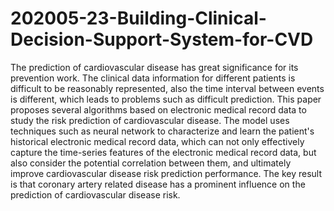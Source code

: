 # 202005-23-Building-Clinical-Decision-Support-System-for-CVD
The prediction of cardiovascular disease has great significance for its prevention work. The clinical data information for different patients is difficult to be reasonably represented, also the time interval between events is different, which leads to problems such as difficult prediction. This paper proposes several algorithms based on electronic medical record data to study the risk prediction of cardiovascular disease. The model uses techniques such as neural network to characterize and learn the patient's historical electronic medical record data, which can not only effectively capture the time-series features of the electronic medical record data, but also consider the potential correlation between them, and ultimately improve cardiovascular disease risk prediction performance. The key result is that coronary artery related disease has a prominent influence on the prediction of cardiovascular disease risk.
